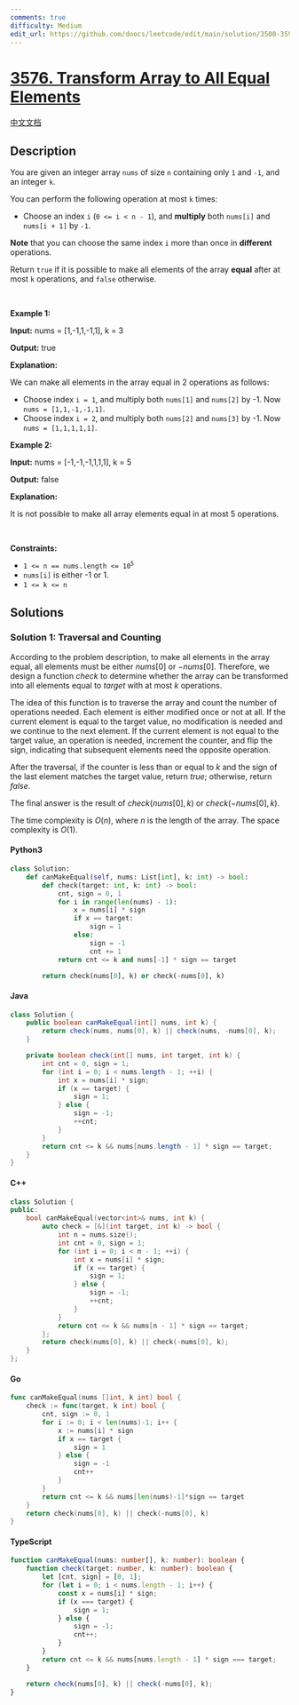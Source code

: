 ```yaml
---
comments: true
difficulty: Medium
edit_url: https://github.com/doocs/leetcode/edit/main/solution/3500-3599/3576.Transform%20Array%20to%20All%20Equal%20Elements/README_EN.md
---
```


<!-- problem:start -->

# [3576. Transform Array to All Equal Elements](https://leetcode.com/problems/transform-array-to-all-equal-elements)

[中文文档](/solution/3500-3599/3576.Transform%20Array%20to%20All%20Equal%20Elements/README.md)

## Description

<!-- description:start -->

<p>You are given an integer array <code>nums</code> of size <code>n</code> containing only <code>1</code> and <code>-1</code>, and an integer <code>k</code>.</p>

<p>You can perform the following operation at most <code>k</code> times:</p>

<ul>
	<li>
	<p>Choose an index <code>i</code> (<code>0 &lt;= i &lt; n - 1</code>), and <strong>multiply</strong> both <code>nums[i]</code> and <code>nums[i + 1]</code> by <code>-1</code>.</p>
	</li>
</ul>

<p><strong>Note</strong> that you can choose the same index <code data-end="459" data-start="456">i</code> more than once in <strong>different</strong> operations.</p>

<p>Return <code>true</code> if it is possible to make all elements of the array <strong>equal</strong> after at most <code>k</code> operations, and <code>false</code> otherwise.</p>

<p>&nbsp;</p>
<p><strong class="example">Example 1:</strong></p>

<div class="example-block">
<p><strong>Input:</strong> <span class="example-io">nums = [1,-1,1,-1,1], k = 3</span></p>

<p><strong>Output:</strong> <span class="example-io">true</span></p>

<p><strong>Explanation:</strong></p>

<p>We can make all elements in the array equal in 2 operations as follows:</p>

<ul>
	<li>Choose index <code>i = 1</code>, and multiply both <code>nums[1]</code> and <code>nums[2]</code> by -1. Now <code>nums = [1,1,-1,-1,1]</code>.</li>
	<li>Choose index <code>i = 2</code>, and multiply both <code>nums[2]</code> and <code>nums[3]</code> by -1. Now <code>nums = [1,1,1,1,1]</code>.</li>
</ul>
</div>

<p><strong class="example">Example 2:</strong></p>

<div class="example-block">
<p><strong>Input:</strong> <span class="example-io">nums = [-1,-1,-1,1,1,1], k = 5</span></p>

<p><strong>Output:</strong> <span class="example-io">false</span></p>

<p><strong>Explanation:</strong></p>

<p>It is not possible to make all array elements equal in at most 5 operations.</p>
</div>

<p>&nbsp;</p>
<p><strong>Constraints:</strong></p>

<ul>
	<li><code>1 &lt;= n == nums.length &lt;= 10<sup>5</sup></code></li>
	<li><code>nums[i]</code> is either -1 or 1.</li>
	<li><code>1 &lt;= k &lt;= n</code></li>
</ul>

<!-- description:end -->

## Solutions

<!-- solution:start -->

### Solution 1: Traversal and Counting

According to the problem description, to make all elements in the array equal, all elements must be either $\textit{nums}[0]$ or $-\textit{nums}[0]$. Therefore, we design a function $\textit{check}$ to determine whether the array can be transformed into all elements equal to $\textit{target}$ with at most $k$ operations.

The idea of this function is to traverse the array and count the number of operations needed. Each element is either modified once or not at all. If the current element is equal to the target value, no modification is needed and we continue to the next element. If the current element is not equal to the target value, an operation is needed, increment the counter, and flip the sign, indicating that subsequent elements need the opposite operation.

After the traversal, if the counter is less than or equal to $k$ and the sign of the last element matches the target value, return $\textit{true}$; otherwise, return $\textit{false}$.

The final answer is the result of $\textit{check}(\textit{nums}[0], k)$ or $\textit{check}(-\textit{nums}[0], k)$.

The time complexity is $O(n)$, where $n$ is the length of the array. The space complexity is $O(1)$.

<!-- tabs:start -->

#### Python3

```python
class Solution:
    def canMakeEqual(self, nums: List[int], k: int) -> bool:
        def check(target: int, k: int) -> bool:
            cnt, sign = 0, 1
            for i in range(len(nums) - 1):
                x = nums[i] * sign
                if x == target:
                    sign = 1
                else:
                    sign = -1
                    cnt += 1
            return cnt <= k and nums[-1] * sign == target

        return check(nums[0], k) or check(-nums[0], k)
```

#### Java

```java
class Solution {
    public boolean canMakeEqual(int[] nums, int k) {
        return check(nums, nums[0], k) || check(nums, -nums[0], k);
    }

    private boolean check(int[] nums, int target, int k) {
        int cnt = 0, sign = 1;
        for (int i = 0; i < nums.length - 1; ++i) {
            int x = nums[i] * sign;
            if (x == target) {
                sign = 1;
            } else {
                sign = -1;
                ++cnt;
            }
        }
        return cnt <= k && nums[nums.length - 1] * sign == target;
    }
}
```

#### C++

```cpp
class Solution {
public:
    bool canMakeEqual(vector<int>& nums, int k) {
        auto check = [&](int target, int k) -> bool {
            int n = nums.size();
            int cnt = 0, sign = 1;
            for (int i = 0; i < n - 1; ++i) {
                int x = nums[i] * sign;
                if (x == target) {
                    sign = 1;
                } else {
                    sign = -1;
                    ++cnt;
                }
            }
            return cnt <= k && nums[n - 1] * sign == target;
        };
        return check(nums[0], k) || check(-nums[0], k);
    }
};
```

#### Go

```go
func canMakeEqual(nums []int, k int) bool {
	check := func(target, k int) bool {
		cnt, sign := 0, 1
		for i := 0; i < len(nums)-1; i++ {
			x := nums[i] * sign
			if x == target {
				sign = 1
			} else {
				sign = -1
				cnt++
			}
		}
		return cnt <= k && nums[len(nums)-1]*sign == target
	}
	return check(nums[0], k) || check(-nums[0], k)
}
```

#### TypeScript

```ts
function canMakeEqual(nums: number[], k: number): boolean {
    function check(target: number, k: number): boolean {
        let [cnt, sign] = [0, 1];
        for (let i = 0; i < nums.length - 1; i++) {
            const x = nums[i] * sign;
            if (x === target) {
                sign = 1;
            } else {
                sign = -1;
                cnt++;
            }
        }
        return cnt <= k && nums[nums.length - 1] * sign === target;
    }

    return check(nums[0], k) || check(-nums[0], k);
}
```

<!-- tabs:end -->

<!-- solution:end -->

<!-- problem:end -->
